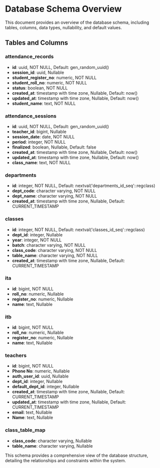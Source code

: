 # Database Schema Overview

This document provides an overview of the database schema, including tables, columns, data types, nullability, and default values.

## Tables and Columns

### attendance_records
- **id**: uuid, NOT NULL, Default: gen_random_uuid()
- **session_id**: uuid, Nullable
- **student_register_no**: numeric, NOT NULL
- **student_roll_no**: numeric, NOT NULL
- **status**: boolean, NOT NULL
- **created_at**: timestamp with time zone, Nullable, Default: now()
- **updated_at**: timestamp with time zone, Nullable, Default: now()
- **student_name**: text, NOT NULL

### attendance_sessions
- **id**: uuid, NOT NULL, Default: gen_random_uuid()
- **teacher_id**: bigint, Nullable
- **session_date**: date, NOT NULL
- **period**: integer, NOT NULL
- **finalized**: boolean, Nullable, Default: false
- **created_at**: timestamp with time zone, Nullable, Default: now()
- **updated_at**: timestamp with time zone, Nullable, Default: now()
- **class_name**: text, NOT NULL

### departments
- **id**: integer, NOT NULL, Default: nextval('departments_id_seq'::regclass)
- **dept_code**: character varying, NOT NULL
- **dept_name**: character varying, NOT NULL
- **created_at**: timestamp with time zone, Nullable, Default: CURRENT_TIMESTAMP

### classes
- **id**: integer, NOT NULL, Default: nextval('classes_id_seq'::regclass)
- **dept_id**: integer, Nullable
- **year**: integer, NOT NULL
- **batch**: character varying, NOT NULL
- **class_code**: character varying, NOT NULL
- **table_name**: character varying, NOT NULL
- **created_at**: timestamp with time zone, Nullable, Default: CURRENT_TIMESTAMP

### ita
- **id**: bigint, NOT NULL
- **roll_no**: numeric, Nullable
- **register_no**: numeric, Nullable
- **name**: text, Nullable

### itb
- **id**: bigint, NOT NULL
- **roll_no**: numeric, Nullable
- **register_no**: numeric, Nullable
- **name**: text, Nullable

### teachers
- **id**: bigint, NOT NULL
- **Phone No**: numeric, Nullable
- **auth_user_id**: uuid, Nullable
- **dept_id**: integer, Nullable
- **default_dept_id**: integer, Nullable
- **created_at**: timestamp with time zone, Nullable, Default: CURRENT_TIMESTAMP
- **updated_at**: timestamp with time zone, Nullable, Default: CURRENT_TIMESTAMP
- **email**: text, Nullable
- **Name**: text, Nullable

### class_table_map
- **class_code**: character varying, Nullable
- **table_name**: character varying, Nullable

This schema provides a comprehensive view of the database structure, detailing the relationships and constraints within the system. 